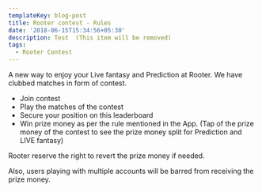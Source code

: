 ```yaml
---
templateKey: blog-post
title: Rooter contest - Rules
date: '2018-06-15T15:34:56+05:30'
description: Test  (This item will be removed)
tags:
  - Rooter Contest
---
```

A new way to enjoy your Live fantasy and Prediction at Rooter. We have clubbed matches in form of contest.  

* Join contest 
* Play the matches of the contest
* Secure your position on this leaderboard
* Win prize money as per the rule mentioned in the App. (Tap of the prize money of the contest to see the prize money split for Prediction and LIVE fantasy)

Rooter reserve the right to revert the prize money if needed. 

Also, users playing with multiple accounts will be barred from receiving the prize money.
